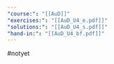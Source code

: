 ```yaml
---
"course:": "[[AuD]]"
"exercises:": "[[AuD_U4_e.pdf]]"
"solutions:": "[[AuD_U4_s.pdf]]"
"hand-in:": "[[AuD_U4_bf.pdf]]"
---
```

#notyet 